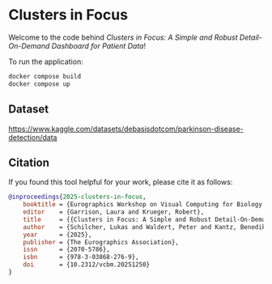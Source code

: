 # Clusters in Focus

Welcome to the code behind _Clusters in Focus: A Simple and Robust Detail-On-Demand Dashboard for Patient Data_!

To run the application:

```bash
docker compose build
docker compose up
```

## Dataset

https://www.kaggle.com/datasets/debasisdotcom/parkinson-disease-detection/data

## Citation

If you found this tool helpful for your work, please cite it as follows:

```bibtex
@inproceedings{2025-clusters-in-focus,
	booktitle = {Eurographics Workshop on Visual Computing for Biology and Medicine},
	editor    = {Garrison, Laura and Krueger, Robert},
	title     = {{Clusters in Focus: A Simple and Robust Detail-On-Demand Dashboard for Patient Data}},
	author    = {Schilcher, Lukas and Waldert, Peter and Kantz, Benedikt and Schreck, Tobias},
	year      = {2025},
	publisher = {The Eurographics Association},
	issn      = {2070-5786},
	isbn      = {978-3-03868-276-9},
	doi       = {10.2312/vcbm.20251250}
}
```
